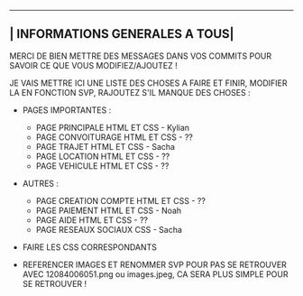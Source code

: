 -------------------------------
| INFORMATIONS GENERALES A TOUS|
-------------------------------
MERCI DE BIEN METTRE DES MESSAGES DANS VOS COMMITS POUR SAVOIR CE QUE VOUS MODIFIEZ/AJOUTEZ !

JE VAIS METTRE ICI UNE LISTE DES CHOSES A FAIRE ET FINIR, MODIFIER LA EN FONCTION SVP, RAJOUTEZ S'IL MANQUE DES CHOSES :

- PAGES IMPORTANTES :
    - PAGE PRINCIPALE HTML ET CSS - Kylian
    - PAGE CONVOITURAGE HTML ET CSS - ??
    - PAGE TRAJET HTML ET CSS - Sacha
    - PAGE LOCATION HTML ET CSS - ??
    - PAGE VEHICULE HTML ET CSS - ??
- AUTRES :
  - PAGE CREATION COMPTE HTML ET CSS - ??
  - PAGE PAIEMENT HTML ET CSS  - Noah
  - PAGE AIDE HTML ET CSS - ??
  - PAGE RESEAUX SOCIAUX CSS - Sacha

 - FAIRE LES CSS CORRESPONDANTS
 - REFERENCER IMAGES ET RENOMMER SVP POUR PAS SE RETROUVER AVEC 12084006051.png ou images.jpeg, CA SERA PLUS SIMPLE POUR SE RETROUVER !

